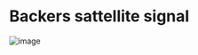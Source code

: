 # Backers sattellite signal
![image](https://user-images.githubusercontent.com/94857119/168809953-81f359eb-7cbf-43c6-a7a6-939b20347900.png)

